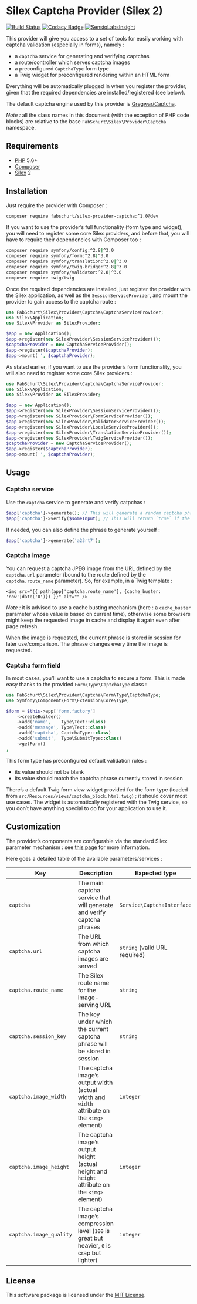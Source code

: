 # Silex Captcha Provider (Silex 2)

[![Build Status](https://travis-ci.org/fabschurt/silex-provider-captcha.svg?branch=master)](https://travis-ci.org/fabschurt/silex-provider-captcha)
[![Codacy Badge](https://api.codacy.com/project/badge/Grade/cdf132338e264ea29d66ca8bed0ce865)](https://www.codacy.com/app/fabschurt/silex-provider-captcha)
[![SensioLabsInsight](https://insight.sensiolabs.com/projects/ac09abe9-db9c-42e3-a06b-cfc1c0d8330d/mini.png)](https://insight.sensiolabs.com/projects/ac09abe9-db9c-42e3-a06b-cfc1c0d8330d)

This provider will give you access to a set of tools for easily working with
captcha validation (especially in forms), namely&nbsp;:

* a `captcha` service for generating and verifying captchas
* a route/controller which serves captcha images
* a preconfigured `CaptchaType` form type
* a Twig widget for preconfigured rendering within an HTML form

Everything will be automatically plugged in when you register the provider,
given that the required dependencies are installed/registered (see below).

The default captcha engine used by this provider is
[Gregwar/Captcha](https://github.com/Gregwar/Captcha).

*Note&nbsp;:* all the class names in this document (with the exception of PHP
code blocks) are relative to the base `FabSchurt\Silex\Provider\Captcha`
namespace.

## Requirements

* [PHP](https://secure.php.net/) 5.6+
* [Composer](https://getcomposer.org/)
* [Silex](http://silex.sensiolabs.org/) 2

## Installation

Just require the provider with Composer&nbsp;:

```bash
composer require fabschurt/silex-provider-captcha:^1.0@dev
```

If you want to use the provider’s full functionality (form type and widget), you
will need to register some core Silex providers, and before that, you will have
to require their dependencies with Composer too&nbsp;:

```bash
composer require symfony/config:^2.8|^3.0
composer require symfony/form:^2.8|^3.0
composer require symfony/translation:^2.8|^3.0
composer require symfony/twig-bridge:^2.8|^3.0
composer require symfony/validator:^2.8|^3.0
composer require twig/twig
```

Once the required dependencies are installed, just register the provider with
the Silex application, as well as the `SessionServiceProvider`, and mount the
provider to gain access to the captcha route&nbsp;:

```php
use FabSchurt\Silex\Provider\Captcha\CaptchaServiceProvider;
use Silex\Application;
use Silex\Provider as SilexProvider;

$app = new Application();
$app->register(new SilexProvider\SessionServiceProvider());
$captchaProvider = new CaptchaServiceProvider();
$app->register($captchaProvider);
$app->mount('', $captchaProvider);
```

As stated earlier, if you want to use the provider’s form functionality, you
will also need to register some core Silex providers&nbsp;:

```php
use FabSchurt\Silex\Provider\Captcha\CaptchaServiceProvider;
use Silex\Application;
use Silex\Provider as SilexProvider;

$app = new Application();
$app->register(new SilexProvider\SessionServiceProvider());
$app->register(new SilexProvider\FormServiceProvider());
$app->register(new SilexProvider\ValidatorServiceProvider());
$app->register(new SilexProvider\LocaleServiceProvider());
$app->register(new SilexProvider\TranslationServiceProvider());
$app->register(new SilexProvider\TwigServiceProvider());
$captchaProvider = new CaptchaServiceProvider();
$app->register($captchaProvider);
$app->mount('', $captchaProvider);
```

## Usage

### Captcha service

Use the `captcha` service to generate and verify catpchas&nbsp;:

```php
$app['captcha']->generate(); // This will generate a random captcha phrase, store it in session and return a matching JPEG bytestream
$app['captcha']->verify($someInput); // This will return `true` if the input value matches the phrase stored in session, `false` otherwise
```

If needed, you can also define the phrase to generate yourself&nbsp;:

```php
$app['captcha']->generate('a23rt7');
```

### Captcha image

You can request a captcha JPEG image from the URL defined by the `captcha.url`
parameter (bound to the route defined by the `captcha.route_name` parameter).
So, for example, in a Twig template&nbsp;:

```twig
<img src="{{ path(app['captcha.route_name'], {cache_buster: 'now'|date('U')}) }}" alt="" />
```

*Note&nbsp;:* it is advised to use a cache busting mechanism (here&nbsp;: a
`cache_buster` parameter whose value is based on current time), otherwise some
browsers might keep the requested image in cache and display it again even after
page refresh.

When the image is requested, the current phrase is stored in session for later
use/comparison. The phrase changes every time the image is requested.

### Captcha form field

In most cases, you’ll want to use a captcha to secure a form. This is made easy
thanks to the provided `Form\Type\CaptchaType` class&nbsp;:

```php
use FabSchurt\Silex\Provider\Captcha\Form\Type\CaptchaType;
use Symfony\Component\Form\Extension\Core\Type;

$form = $this->app['form.factory']
    ->createBuilder()
    ->add('name',    Type\Text::class)
    ->add('message', Type\Text::class)
    ->add('captcha', CaptchaType::class)
    ->add('submit',  Type\SubmitType::class)
    ->getForm()
;
```

This form type has preconfigured default validation rules&nbsp;:

* its value should not be blank
* its value should match the captcha phrase currently stored in session

There’s a default Twig form view widget provided for the form type (loaded from
`src/Resources/views/captcha_block.html.twig`)&nbsp;; it should cover most use
cases. The widget is automatically registered with the Twig service, so you don’t
have anything special to do for your application to use it.

## Customization

The provider’s components are configurable via the standard Silex parameter
mechanism&nbsp;: see [this page](http://silex.sensiolabs.org/doc/master/providers.html)
for more information.

Here goes a detailed table of the available parameters/services&nbsp;:

| Key                     | Description                                                                                     | Expected type                 | Default value                                                  |
|-------------------------|-------------------------------------------------------------------------------------------------|-------------------------------|-------------------------------|
| `captcha`               | The main captcha service that will generate and verify captcha phrases                          | `Service\CaptchaInterface`    | Instance of `Service\Captcha` |
| `captcha.url`           | The URL from which captcha images are served                                                    | `string` (valid URL required) | `/captcha`                    |
| `captcha.route_name`    | The Silex route name for the image-serving URL                                                  | `string`                      | `captcha`                     |
| `captcha.session_key`   | The key under which the current captcha phrase will be stored in session                        | `string`                      | `captcha.current`             |
| `captcha.image_width`   | The captcha image’s output width (actual width and `width` attribute on the `<img>` element)    | `integer`                     | `120`                         |
| `captcha.image_height`  | The captcha image’s output height (actual height and `height` attribute on the `<img>` element) | `integer`                     | `32`                          |
| `captcha.image_quality` | The captcha image’s compression level (`100` is great but heavier, `0` is crap but lighter)     | `integer`                     | `90`                          |

## License

This software package is licensed under the [MIT License](https://opensource.org/licenses/MIT).
